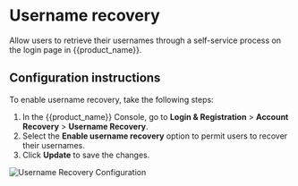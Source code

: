 # Username recovery

Allow users to retrieve their usernames through a self-service process on the login page in {{product_name}}.

## Configuration instructions

To enable username recovery, take the following steps:

1. In the {{product_name}} Console, go to **Login & Registration** > **Account Recovery** > **Username Recovery**.
2. Select the **Enable username recovery** option to permit users to recover their usernames.
3. Click **Update** to save the changes.

![Username Recovery Configuration]({{base_path}}/assets/img/guides/account-configurations/username-recovery.png)

